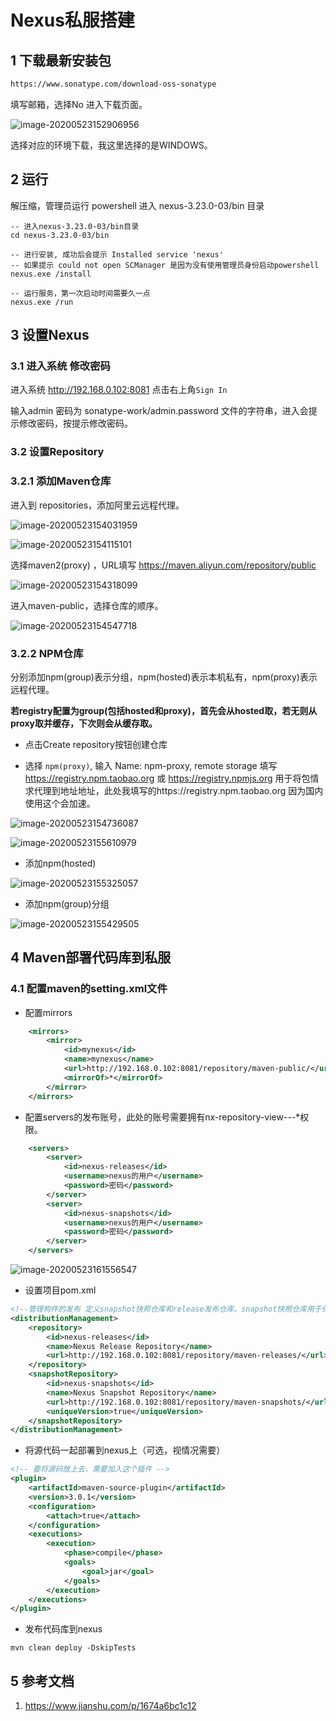 # Nexus私服搭建

## 1 下载最新安装包

```sh
https://www.sonatype.com/download-oss-sonatype
```

填写邮箱，选择No 进入下载页面。

![image-20200523152906956](assets/image-20200523152906956.png)

选择对应的环境下载，我这里选择的是WINDOWS。



## 2 运行

解压缩，管理员运行 powershell 进入 nexus-3.23.0-03/bin 目录

```shell
-- 进入nexus-3.23.0-03/bin目录
cd nexus-3.23.0-03/bin

-- 进行安装, 成功后会提示 Installed service 'nexus' 
-- 如果提示 could not open SCManager 是因为没有使用管理员身份启动powershell
nexus.exe /install

-- 运行服务，第一次启动时间需要久一点
nexus.exe /run
```



## 3 设置Nexus

### 3.1 进入系统 修改密码

进入系统 http://192.168.0.102:8081 点击右上角`Sign In`

输入admin 密码为 sonatype-work/admin.password 文件的字符串，进入会提示修改密码，按提示修改密码。



### 3.2 设置Repository

### 3.2.1 添加Maven仓库

进入到 repositories，添加阿里云远程代理。

![image-20200523154031959](assets/image-20200523154031959.png)



![image-20200523154115101](assets/image-20200523154115101.png)



选择maven2(proxy) ，URL填写 https://maven.aliyun.com/repository/public



![image-20200523154318099](assets/image-20200523154318099.png)





进入maven-public，选择仓库的顺序。

![image-20200523154547718](assets/image-20200523154547718.png)



### 3.2.2 NPM仓库

分别添加npm(group)表示分组，npm(hosted)表示本机私有，npm(proxy)表示远程代理。

**若registry配置为group(包括hosted和proxy)，首先会从hosted取，若无则从proxy取并缓存，下次则会从缓存取。**

- 点击Create repository按钮创建仓库

- 选择 `npm(proxy)`, 输入 Name: npm-proxy, remote storage 填写  https://registry.npm.taobao.org  或 https://registry.npmjs.org 用于将包情求代理到地址地址，此处我填写的https://registry.npm.taobao.org 因为国内 使用这个会加速。

  

![image-20200523154736087](assets/image-20200523154736087.png)

![image-20200523155610979](assets/image-20200523155610979.png)



- 添加npm(hosted)

![image-20200523155325057](assets/image-20200523155325057.png)



- 添加npm(group)分组

![image-20200523155429505](assets/image-20200523155429505.png)





## 4 Maven部署代码库到私服

### 4.1 配置maven的setting.xml文件

- 配置mirrors

```xml
    <mirrors>
        <mirror>
            <id>mynexus</id>
            <name>mynexus</name>
            <url>http://192.168.0.102:8081/repository/maven-public/</url>
            <mirrorOf>*</mirrorOf>
        </mirror>
    </mirrors>
```

- 配置servers的发布账号，此处的账号需要拥有nx-repository-view-*-*-*权限。

```xml
    <servers>
        <server>
            <id>nexus-releases</id>
            <username>nexus的用户</username>
            <password>密码</password>
        </server>
        <server>
            <id>nexus-snapshots</id>
            <username>nexus的用户</username>
            <password>密码</password>
        </server>
    </servers>      
```

![image-20200523161556547](assets/image-20200523161556547.png)

- 设置项目pom.xml

```xml
<!--管理构件的发布 定义snapshot快照仓库和release发布仓库。snapshot快照仓库用于保存开发过程中的不稳定版本，release正式仓库则是用来保存稳定的发行版本-->
<distributionManagement>
    <repository>
        <id>nexus-releases</id>
        <name>Nexus Release Repository</name>
        <url>http://192.168.0.102:8081/repository/maven-releases/</url>
    </repository>
    <snapshotRepository>
        <id>nexus-snapshots</id>
        <name>Nexus Snapshot Repository</name>
        <url>http://192.168.0.102:8081/repository/maven-snapshots/</url>
        <uniqueVersion>true</uniqueVersion>
    </snapshotRepository>
</distributionManagement>
```

- 将源代码一起部署到nexus上（可选，视情况需要）

```xml
<!-- 要将源码放上去，需要加入这个插件 -->
<plugin>
    <artifactId>maven-source-plugin</artifactId>
    <version>3.0.1</version>
    <configuration>
        <attach>true</attach>
    </configuration>
    <executions>
        <execution>
            <phase>compile</phase>
            <goals>
                <goal>jar</goal>
            </goals>
        </execution>
    </executions>
</plugin>
```



- 发布代码库到nexus

```shell
mvn clean deploy -DskipTests
```



## 5 参考文档

1. https://www.jianshu.com/p/1674a6bc1c12